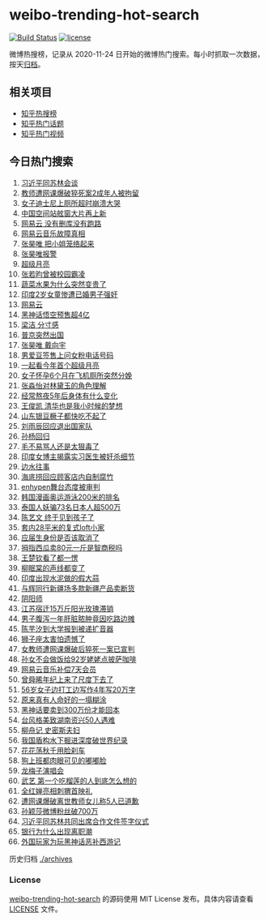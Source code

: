# weibo-trending-hot-search

[![Build Status](https://github.com/justjavac/weibo-trending-hot-search/workflows/ci/badge.svg?branch=master)](https://github.com/justjavac/weibo-trending-hot-search/actions)
[![license](https://img.shields.io/github/license/justjavac/weibo-trending-hot-search)](https://github.com/justjavac/weibo-trending-hot-search/blob/master/LICENSE)

微博热搜榜，记录从 2020-11-24 日开始的微博热门搜索。每小时抓取一次数据，按天[归档](./archives)。

## 相关项目

- [知乎热搜榜](https://github.com/justjavac/zhihu-trending-top-search)
- [知乎热门话题](https://github.com/justjavac/zhihu-trending-hot-questions)
- [知乎热门视频](https://github.com/justjavac/zhihu-trending-hot-video)

## 今日热门搜索

<!-- BEGIN -->
<!-- 最后更新时间 Tue Aug 20 2024 03:10:30 GMT+0800 (China Standard Time) -->

1. [习近平同苏林会谈](https://s.weibo.com//weibo?q=%23%E4%B9%A0%E8%BF%91%E5%B9%B3%E5%90%8C%E8%8B%8F%E6%9E%97%E4%BC%9A%E8%B0%88%23&Refer=new_time)
1. [教师遭网课爆破猝死案2成年人被拘留](https://s.weibo.com//weibo?q=%23%E6%95%99%E5%B8%88%E9%81%AD%E7%BD%91%E8%AF%BE%E7%88%86%E7%A0%B4%E7%8C%9D%E6%AD%BB%E6%A1%882%E6%88%90%E5%B9%B4%E4%BA%BA%E8%A2%AB%E6%8B%98%E7%95%99%23&t=31&band_rank=14&Refer=top)
1. [女子迪士尼上厕所超时崩溃大哭](https://s.weibo.com//weibo?q=%23%E5%A5%B3%E5%AD%90%E8%BF%AA%E5%A3%AB%E5%B0%BC%E4%B8%8A%E5%8E%95%E6%89%80%E8%B6%85%E6%97%B6%E5%B4%A9%E6%BA%83%E5%A4%A7%E5%93%AD%23&t=31&band_rank=1&Refer=top)
1. [中国空间站舷窗大片再上新](https://s.weibo.com//weibo?q=%23%E4%B8%AD%E5%9B%BD%E7%A9%BA%E9%97%B4%E7%AB%99%E8%88%B7%E7%AA%97%E5%A4%A7%E7%89%87%E5%86%8D%E4%B8%8A%E6%96%B0%23&t=31&band_rank=3&Refer=top)
1. [网易云 没有删库没有跑路](https://s.weibo.com//weibo?q=%E7%BD%91%E6%98%93%E4%BA%91%20%E6%B2%A1%E6%9C%89%E5%88%A0%E5%BA%93%E6%B2%A1%E6%9C%89%E8%B7%91%E8%B7%AF&t=31&band_rank=2&Refer=top)
1. [网易云音乐故障真相](https://s.weibo.com//weibo?q=%23%E7%BD%91%E6%98%93%E4%BA%91%E9%9F%B3%E4%B9%90%E6%95%85%E9%9A%9C%E7%9C%9F%E7%9B%B8%23&t=31&band_rank=20&Refer=top)
1. [张昊唯 把小姐笼络起来](https://s.weibo.com//weibo?q=%E5%BC%A0%E6%98%8A%E5%94%AF%20%E6%8A%8A%E5%B0%8F%E5%A7%90%E7%AC%BC%E7%BB%9C%E8%B5%B7%E6%9D%A5&t=31&band_rank=5&Refer=top)
1. [张昊唯报警](https://s.weibo.com//weibo?q=%E5%BC%A0%E6%98%8A%E5%94%AF%E6%8A%A5%E8%AD%A6&t=31&band_rank=12&Refer=top)
1. [超级月亮](https://s.weibo.com//weibo?q=%23%E8%B6%85%E7%BA%A7%E6%9C%88%E4%BA%AE%23&t=31&band_rank=32&Refer=top)
1. [张若昀曾被校园霸凌](https://s.weibo.com//weibo?q=%E5%BC%A0%E8%8B%A5%E6%98%80%E6%9B%BE%E8%A2%AB%E6%A0%A1%E5%9B%AD%E9%9C%B8%E5%87%8C&t=31&band_rank=9&Refer=top)
1. [蔬菜水果为什么突然变贵了](https://s.weibo.com//weibo?q=%23%E8%94%AC%E8%8F%9C%E6%B0%B4%E6%9E%9C%E4%B8%BA%E4%BB%80%E4%B9%88%E7%AA%81%E7%84%B6%E5%8F%98%E8%B4%B5%E4%BA%86%23&t=31&band_rank=10&Refer=top)
1. [印度2岁女童惨遭已婚男子强奸](https://s.weibo.com//weibo?q=%23%E5%8D%B0%E5%BA%A62%E5%B2%81%E5%A5%B3%E7%AB%A5%E6%83%A8%E9%81%AD%E5%B7%B2%E5%A9%9A%E7%94%B7%E5%AD%90%E5%BC%BA%E5%A5%B8%23&t=31&band_rank=11&Refer=top)
1. [网易云](https://s.weibo.com//weibo?q=%E7%BD%91%E6%98%93%E4%BA%91&t=31&band_rank=15&Refer=top)
1. [黑神话悟空预售超4亿](https://s.weibo.com//weibo?q=%23%E9%BB%91%E7%A5%9E%E8%AF%9D%E6%82%9F%E7%A9%BA%E9%A2%84%E5%94%AE%E8%B6%854%E4%BA%BF%23&t=31&band_rank=15&Refer=top)
1. [梁洁 分寸感](https://s.weibo.com//weibo?q=%E6%A2%81%E6%B4%81%20%E5%88%86%E5%AF%B8%E6%84%9F&t=31&band_rank=4&Refer=top)
1. [普京突然出国](https://s.weibo.com//weibo?q=%23%E6%99%AE%E4%BA%AC%E7%AA%81%E7%84%B6%E5%87%BA%E5%9B%BD%23&t=31&band_rank=13&Refer=top)
1. [张昊唯 戴向宇](https://s.weibo.com//weibo?q=%E5%BC%A0%E6%98%8A%E5%94%AF%20%E6%88%B4%E5%90%91%E5%AE%87&t=31&band_rank=7&Refer=top)
1. [男爱豆签售上问女粉电话号码](https://s.weibo.com//weibo?q=%23%E7%94%B7%E7%88%B1%E8%B1%86%E7%AD%BE%E5%94%AE%E4%B8%8A%E9%97%AE%E5%A5%B3%E7%B2%89%E7%94%B5%E8%AF%9D%E5%8F%B7%E7%A0%81%23&t=31&band_rank=18&Refer=top)
1. [一起看今年首个超级月亮](https://s.weibo.com//weibo?q=%23%E4%B8%80%E8%B5%B7%E7%9C%8B%E4%BB%8A%E5%B9%B4%E9%A6%96%E4%B8%AA%E8%B6%85%E7%BA%A7%E6%9C%88%E4%BA%AE%23&t=31&band_rank=42&Refer=top)
1. [女子怀孕6个月在飞机厕所突然分娩](https://s.weibo.com//weibo?q=%23%E5%A5%B3%E5%AD%90%E6%80%80%E5%AD%956%E4%B8%AA%E6%9C%88%E5%9C%A8%E9%A3%9E%E6%9C%BA%E5%8E%95%E6%89%80%E7%AA%81%E7%84%B6%E5%88%86%E5%A8%A9%23&t=31&band_rank=16&Refer=top)
1. [张淼怡对林黛玉的角色理解](https://s.weibo.com//weibo?q=%23%E5%BC%A0%E6%B7%BC%E6%80%A1%E5%AF%B9%E6%9E%97%E9%BB%9B%E7%8E%89%E7%9A%84%E8%A7%92%E8%89%B2%E7%90%86%E8%A7%A3%23&t=31&band_rank=9&Refer=top)
1. [经常熬夜5年后身体有什么变化](https://s.weibo.com//weibo?q=%23%E7%BB%8F%E5%B8%B8%E7%86%AC%E5%A4%9C5%E5%B9%B4%E5%90%8E%E8%BA%AB%E4%BD%93%E6%9C%89%E4%BB%80%E4%B9%88%E5%8F%98%E5%8C%96%23&t=31&band_rank=26&Refer=top)
1. [王俊凯 清华也是我小时候的梦想](https://s.weibo.com//weibo?q=%E7%8E%8B%E4%BF%8A%E5%87%AF%20%E6%B8%85%E5%8D%8E%E4%B9%9F%E6%98%AF%E6%88%91%E5%B0%8F%E6%97%B6%E5%80%99%E7%9A%84%E6%A2%A6%E6%83%B3&t=31&band_rank=17&Refer=top)
1. [山东银豆橛子都快吃不起了](https://s.weibo.com//weibo?q=%23%E5%B1%B1%E4%B8%9C%E9%93%B6%E8%B1%86%E6%A9%9B%E5%AD%90%E9%83%BD%E5%BF%AB%E5%90%83%E4%B8%8D%E8%B5%B7%E4%BA%86%23&t=31&band_rank=16&Refer=top)
1. [刘雨辰回应退出国家队](https://s.weibo.com//weibo?q=%23%E5%88%98%E9%9B%A8%E8%BE%B0%E5%9B%9E%E5%BA%94%E9%80%80%E5%87%BA%E5%9B%BD%E5%AE%B6%E9%98%9F%23&t=31&band_rank=6&Refer=top)
1. [孙杨回归](https://s.weibo.com//weibo?q=%E5%AD%99%E6%9D%A8%E5%9B%9E%E5%BD%92&t=31&band_rank=26&Refer=top)
1. [毛不易骂人还是太狠毒了](https://s.weibo.com//weibo?q=%E6%AF%9B%E4%B8%8D%E6%98%93%E9%AA%82%E4%BA%BA%E8%BF%98%E6%98%AF%E5%A4%AA%E7%8B%A0%E6%AF%92%E4%BA%86&t=31&band_rank=40&Refer=top)
1. [印度女博主揭露实习医生被奸杀细节](https://s.weibo.com//weibo?q=%23%E5%8D%B0%E5%BA%A6%E5%A5%B3%E5%8D%9A%E4%B8%BB%E6%8F%AD%E9%9C%B2%E5%AE%9E%E4%B9%A0%E5%8C%BB%E7%94%9F%E8%A2%AB%E5%A5%B8%E6%9D%80%E7%BB%86%E8%8A%82%23&t=31&band_rank=39&Refer=top)
1. [边水往事](https://s.weibo.com//weibo?q=%E8%BE%B9%E6%B0%B4%E5%BE%80%E4%BA%8B&t=31&band_rank=45&Refer=top)
1. [海底捞回应顾客店内自制腐竹](https://s.weibo.com//weibo?q=%23%E6%B5%B7%E5%BA%95%E6%8D%9E%E5%9B%9E%E5%BA%94%E9%A1%BE%E5%AE%A2%E5%BA%97%E5%86%85%E8%87%AA%E5%88%B6%E8%85%90%E7%AB%B9%23&t=31&band_rank=19&Refer=top)
1. [enhypen舞台态度被审判](https://s.weibo.com//weibo?q=enhypen%E8%88%9E%E5%8F%B0%E6%80%81%E5%BA%A6%E8%A2%AB%E5%AE%A1%E5%88%A4&t=31&band_rank=44&Refer=top)
1. [韩国漫画奥运游泳200米的排名](https://s.weibo.com//weibo?q=%23%E9%9F%A9%E5%9B%BD%E6%BC%AB%E7%94%BB%E5%A5%A5%E8%BF%90%E6%B8%B8%E6%B3%B3200%E7%B1%B3%E7%9A%84%E6%8E%92%E5%90%8D%23&t=31&band_rank=48&Refer=top)
1. [泰国人妖骗73名日本人超500万](https://s.weibo.com//weibo?q=%23%E6%B3%B0%E5%9B%BD%E4%BA%BA%E5%A6%96%E9%AA%9773%E5%90%8D%E6%97%A5%E6%9C%AC%E4%BA%BA%E8%B6%85500%E4%B8%87%23&t=31&band_rank=34&Refer=top)
1. [陈艺文 终于见到孩子了](https://s.weibo.com//weibo?q=%E9%99%88%E8%89%BA%E6%96%87%20%E7%BB%88%E4%BA%8E%E8%A7%81%E5%88%B0%E5%AD%A9%E5%AD%90%E4%BA%86&t=31&band_rank=31&Refer=top)
1. [套内28平米的复式loft小家](https://s.weibo.com//weibo?q=%E5%A5%97%E5%86%8528%E5%B9%B3%E7%B1%B3%E7%9A%84%E5%A4%8D%E5%BC%8Floft%E5%B0%8F%E5%AE%B6&t=31&band_rank=25&Refer=top)
1. [应届生身份是否该取消了](https://s.weibo.com//weibo?q=%23%E5%BA%94%E5%B1%8A%E7%94%9F%E8%BA%AB%E4%BB%BD%E6%98%AF%E5%90%A6%E8%AF%A5%E5%8F%96%E6%B6%88%E4%BA%86%23&t=31&band_rank=35&Refer=top)
1. [拇指西瓜卖80元一斤是智商税吗](https://s.weibo.com//weibo?q=%23%E6%8B%87%E6%8C%87%E8%A5%BF%E7%93%9C%E5%8D%9680%E5%85%83%E4%B8%80%E6%96%A4%E6%98%AF%E6%99%BA%E5%95%86%E7%A8%8E%E5%90%97%23&t=31&band_rank=36&Refer=top)
1. [王楚钦看了都一愣](https://s.weibo.com//weibo?q=%23%E7%8E%8B%E6%A5%9A%E9%92%A6%E7%9C%8B%E4%BA%86%E9%83%BD%E4%B8%80%E6%84%A3%23&t=31&band_rank=31&Refer=top)
1. [柳眠棠的声线都变了](https://s.weibo.com//weibo?q=%E6%9F%B3%E7%9C%A0%E6%A3%A0%E7%9A%84%E5%A3%B0%E7%BA%BF%E9%83%BD%E5%8F%98%E4%BA%86&t=31&band_rank=37&Refer=top)
1. [印度出现水泥做的假大蒜](https://s.weibo.com//weibo?q=%23%E5%8D%B0%E5%BA%A6%E5%87%BA%E7%8E%B0%E6%B0%B4%E6%B3%A5%E5%81%9A%E7%9A%84%E5%81%87%E5%A4%A7%E8%92%9C%23&t=31&band_rank=10&Refer=top)
1. [与辉同行新疆场多款新疆产品卖断货](https://s.weibo.com//weibo?q=%23%E4%B8%8E%E8%BE%89%E5%90%8C%E8%A1%8C%E6%96%B0%E7%96%86%E5%9C%BA%E5%A4%9A%E6%AC%BE%E6%96%B0%E7%96%86%E4%BA%A7%E5%93%81%E5%8D%96%E6%96%AD%E8%B4%A7%23&t=31&band_rank=30&Refer=top)
1. [阴阳师](https://s.weibo.com//weibo?q=%E9%98%B4%E9%98%B3%E5%B8%88&t=31&band_rank=43&Refer=top)
1. [江苏宿迁15万斤阳光玫瑰滞销](https://s.weibo.com//weibo?q=%23%E6%B1%9F%E8%8B%8F%E5%AE%BF%E8%BF%8115%E4%B8%87%E6%96%A4%E9%98%B3%E5%85%89%E7%8E%AB%E7%91%B0%E6%BB%9E%E9%94%80%23&t=31&band_rank=43&Refer=top)
1. [男子腹泻一年肝脏脓肿竟因吃路边摊](https://s.weibo.com//weibo?q=%23%E7%94%B7%E5%AD%90%E8%85%B9%E6%B3%BB%E4%B8%80%E5%B9%B4%E8%82%9D%E8%84%8F%E8%84%93%E8%82%BF%E7%AB%9F%E5%9B%A0%E5%90%83%E8%B7%AF%E8%BE%B9%E6%91%8A%23&t=31&band_rank=23&Refer=top)
1. [陈芋汐到大学报到被递扩音器](https://s.weibo.com//weibo?q=%23%E9%99%88%E8%8A%8B%E6%B1%90%E5%88%B0%E5%A4%A7%E5%AD%A6%E6%8A%A5%E5%88%B0%E8%A2%AB%E9%80%92%E6%89%A9%E9%9F%B3%E5%99%A8%23&t=31&band_rank=37&Refer=top)
1. [狮子座太害怕遗憾了](https://s.weibo.com//weibo?q=%23%E7%8B%AE%E5%AD%90%E5%BA%A7%E5%A4%AA%E5%AE%B3%E6%80%95%E9%81%97%E6%86%BE%E4%BA%86%23&t=31&band_rank=35&Refer=top)
1. [女教师遭网课爆破后猝死一案已宣判](https://s.weibo.com//weibo?q=%23%E5%A5%B3%E6%95%99%E5%B8%88%E9%81%AD%E7%BD%91%E8%AF%BE%E7%88%86%E7%A0%B4%E5%90%8E%E7%8C%9D%E6%AD%BB%E4%B8%80%E6%A1%88%E5%B7%B2%E5%AE%A3%E5%88%A4%23&t=31&band_rank=21&Refer=top)
1. [孙女不会做饭给92岁姥姥点披萨咖啡](https://s.weibo.com//weibo?q=%23%E5%AD%99%E5%A5%B3%E4%B8%8D%E4%BC%9A%E5%81%9A%E9%A5%AD%E7%BB%9992%E5%B2%81%E5%A7%A5%E5%A7%A5%E7%82%B9%E6%8A%AB%E8%90%A8%E5%92%96%E5%95%A1%23&t=31&band_rank=10&Refer=top)
1. [网易云音乐补偿7天会员](https://s.weibo.com//weibo?q=%23%E7%BD%91%E6%98%93%E4%BA%91%E9%9F%B3%E4%B9%90%E8%A1%A5%E5%81%BF7%E5%A4%A9%E4%BC%9A%E5%91%98%23&t=31&band_rank=22&Refer=top)
1. [曾舜晞年纪上来了尺度下去了](https://s.weibo.com//weibo?q=%E6%9B%BE%E8%88%9C%E6%99%9E%E5%B9%B4%E7%BA%AA%E4%B8%8A%E6%9D%A5%E4%BA%86%E5%B0%BA%E5%BA%A6%E4%B8%8B%E5%8E%BB%E4%BA%86&t=31&band_rank=49&Refer=top)
1. [56岁女子边打工边写作4年写20万字](https://s.weibo.com//weibo?q=%2356%E5%B2%81%E5%A5%B3%E5%AD%90%E8%BE%B9%E6%89%93%E5%B7%A5%E8%BE%B9%E5%86%99%E4%BD%9C4%E5%B9%B4%E5%86%9920%E4%B8%87%E5%AD%97%23&t=31&band_rank=50&Refer=top)
1. [原来真有人命好的一塌糊涂](https://s.weibo.com//weibo?q=%23%E5%8E%9F%E6%9D%A5%E7%9C%9F%E6%9C%89%E4%BA%BA%E5%91%BD%E5%A5%BD%E7%9A%84%E4%B8%80%E5%A1%8C%E7%B3%8A%E6%B6%82%23&t=31&band_rank=24&Refer=top)
1. [黑神话要卖到300万份才能回本](https://s.weibo.com//weibo?q=%23%E9%BB%91%E7%A5%9E%E8%AF%9D%E8%A6%81%E5%8D%96%E5%88%B0300%E4%B8%87%E4%BB%BD%E6%89%8D%E8%83%BD%E5%9B%9E%E6%9C%AC%23&t=31&band_rank=42&Refer=top)
1. [台风格美致湖南资兴50人遇难](https://s.weibo.com//weibo?q=%23%E5%8F%B0%E9%A3%8E%E6%A0%BC%E7%BE%8E%E8%87%B4%E6%B9%96%E5%8D%97%E8%B5%84%E5%85%B450%E4%BA%BA%E9%81%87%E9%9A%BE%23&t=31&band_rank=41&Refer=top)
1. [柳舟记 史密斯夫妇](https://s.weibo.com//weibo?q=%E6%9F%B3%E8%88%9F%E8%AE%B0%20%E5%8F%B2%E5%AF%86%E6%96%AF%E5%A4%AB%E5%A6%87&t=31&band_rank=47&Refer=top)
1. [我国盾构水下掘进深度破世界纪录](https://s.weibo.com//weibo?q=%23%E6%88%91%E5%9B%BD%E7%9B%BE%E6%9E%84%E6%B0%B4%E4%B8%8B%E6%8E%98%E8%BF%9B%E6%B7%B1%E5%BA%A6%E7%A0%B4%E4%B8%96%E7%95%8C%E7%BA%AA%E5%BD%95%23&t=31&band_rank=3&Refer=top)
1. [花花荡秋千用脸刹车](https://s.weibo.com//weibo?q=%23%E8%8A%B1%E8%8A%B1%E8%8D%A1%E7%A7%8B%E5%8D%83%E7%94%A8%E8%84%B8%E5%88%B9%E8%BD%A6%23&t=31&band_rank=29&Refer=top)
1. [狗上班都肉眼可见的嘟嘟脸](https://s.weibo.com//weibo?q=%E7%8B%97%E4%B8%8A%E7%8F%AD%E9%83%BD%E8%82%89%E7%9C%BC%E5%8F%AF%E8%A7%81%E7%9A%84%E5%98%9F%E5%98%9F%E8%84%B8&t=31&band_rank=50&Refer=top)
1. [龙梅子演唱会](https://s.weibo.com//weibo?q=%E9%BE%99%E6%A2%85%E5%AD%90%E6%BC%94%E5%94%B1%E4%BC%9A&t=31&band_rank=33&Refer=top)
1. [武艺 第一个吃榴莲的人到底怎么想的](https://s.weibo.com//weibo?q=%E6%AD%A6%E8%89%BA%20%E7%AC%AC%E4%B8%80%E4%B8%AA%E5%90%83%E6%A6%B4%E8%8E%B2%E7%9A%84%E4%BA%BA%E5%88%B0%E5%BA%95%E6%80%8E%E4%B9%88%E6%83%B3%E7%9A%84&t=31&band_rank=27&Refer=top)
1. [全红婵亮相刺猬首映礼](https://s.weibo.com//weibo?q=%23%E5%85%A8%E7%BA%A2%E5%A9%B5%E4%BA%AE%E7%9B%B8%E5%88%BA%E7%8C%AC%E9%A6%96%E6%98%A0%E7%A4%BC%23&t=31&band_rank=28&Refer=top)
1. [遭网课爆破离世教师女儿称5人已道歉](https://s.weibo.com//weibo?q=%23%E9%81%AD%E7%BD%91%E8%AF%BE%E7%88%86%E7%A0%B4%E7%A6%BB%E4%B8%96%E6%95%99%E5%B8%88%E5%A5%B3%E5%84%BF%E7%A7%B05%E4%BA%BA%E5%B7%B2%E9%81%93%E6%AD%89%23&t=31&band_rank=38&Refer=top)
1. [孙颖莎微博粉丝破700万](https://s.weibo.com//weibo?q=%23%E5%AD%99%E9%A2%96%E8%8E%8E%E5%BE%AE%E5%8D%9A%E7%B2%89%E4%B8%9D%E7%A0%B4700%E4%B8%87%23&t=31&band_rank=45&Refer=top)
1. [习近平同苏林共同出席合作文件签字仪式](https://s.weibo.com//weibo?q=%23%E4%B9%A0%E8%BF%91%E5%B9%B3%E5%90%8C%E8%8B%8F%E6%9E%97%E5%85%B1%E5%90%8C%E5%87%BA%E5%B8%AD%E5%90%88%E4%BD%9C%E6%96%87%E4%BB%B6%E7%AD%BE%E5%AD%97%E4%BB%AA%E5%BC%8F%23&Refer=new_time)
1. [银行为什么出现离职潮](https://s.weibo.com//weibo?q=%23%E9%93%B6%E8%A1%8C%E4%B8%BA%E4%BB%80%E4%B9%88%E5%87%BA%E7%8E%B0%E7%A6%BB%E8%81%8C%E6%BD%AE%23&t=31&band_rank=8&Refer=top)
1. [外国玩家为玩黑神话恶补西游记](https://s.weibo.com//weibo?q=%23%E5%A4%96%E5%9B%BD%E7%8E%A9%E5%AE%B6%E4%B8%BA%E7%8E%A9%E9%BB%91%E7%A5%9E%E8%AF%9D%E6%81%B6%E8%A1%A5%E8%A5%BF%E6%B8%B8%E8%AE%B0%23&t=31&band_rank=46&Refer=top)

<!-- END -->

历史归档 [./archives](./archives)

### License

[weibo-trending-hot-search](https://github.com/justjavac/weibo-trending-hot-search) 的源码使用 MIT License
发布。具体内容请查看 [LICENSE](./LICENSE) 文件。
